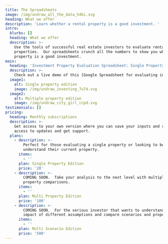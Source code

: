```yaml
---
title: The Spreadsheets
image: /img/undraw_all_the_data_h4ki.svg
heading: What we offer
description: 'Learn whether a rental property is a good investment. '
intro:
  blurbs: []
  heading: What we offer
  description: >-
    Use the tools of successful real estate investors to evaluate rental
    properties.  Our spreadsheets crunch all the numbers to show you whether the
    property is a good investment.
main:
  heading: 'Investment Property Evaluation Spreadsheet: Single Property Edition'
  description: >-
    Check out a live demo of this [Google Spreadsheet for evaluating investment properties here](https://docs.google.com/spreadsheets/d/1i6xNZiNVn53_bnibfEvKeMQi52ueFYMWFjUDUTprFqs/edit?usp=sharing).  This spreadsheet calculates the metrics needed to assess the attractiveness of a particular investment property. You'll see your CapRate, Cash Flow, Gross Rental Yield, date of cash flow positive, IRR, and other important metrics.  A number of premium versions will be available soon including Multiple Property Edition: This spreadsheet expands on the Single Property Edition by allowing you to compare multiple properties to see which one is best.
  image1:
    alt: Single property edition
    image: /img/undraw_investing_7u74.svg
  image2:
    alt: Multiple property edition
    image: /img/undraw_city_girl_ccpd.svg
testimonials: []
pricing:
  heading: Monthly subscriptions
  description: >-
    Get access to your own version where you can save your inputs and receive
    access to updates and get support.
  plans:
    - description: >-
        Perfect for those evaluating a single property or looking to better
        understand their current property.
      items:
        - ''
      plan: Single Property Edition
      price: '20'
    - description: >-
        COMING SOON.  Take your analysis to the next level with multiple
        property comparisons.
      items:
        - ''
      plan: Multi Property Edition
      price: '100'
    - description: >-
        COMING SOON.  For the serious investor that wants to understand the
        impact of different assumptions and compare scenarios and properties. 
      items:
        - ''
      plan: Multi Scenario Edition
      price: '500'
---
```


